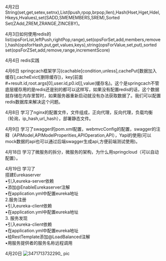 4月2日String(set,get,setex,setnx),List(lpush,rpop,brpop,llen),Hash(Hset,Hget,Hdel,Hkeys,Hvalues),set(SADD,SMEMEMBERS,SREM),Sorted Set(ZAdd,ZREM,ZRANGE,ZINCEBY)。       


4月3日如何使用redis的list(opsForList,leftPush,rightPop,range),set(opsForSet,add,members,remove),hash(opsforHash,put,get,values,keys),string(opsForValue,set,put),sorted set(opsForZSet,add,remove,range,incrementScore)     
 
4月4日 redis实践  

4月6日 springcach框架学习(cachable[condition,unless],cachePut[数据加入缓存],cacheEvict[删除缓存])，key[前面#+result.id,root.args[0],user.id,p0.id]],value(缓存名)。这个是springcach不管底层缓存用的是redis还是别的都可以这样写，如果没有配置redis的话，这个数据就存储在内存里暂时，如果服务器重新启动就没有办法获取数据了。我们可以配置redis数据库来解决这个问题。        

4月8日 学习了nginx的配置文件，文件组成，正向代理，反向代理，负载均衡（轮询，ip_hash,url_hash），部署静态文件。   

4月9日 学习了swagger的pom.xml配置，webmvcConfig的配置，swagger的注释（APIModel,APIModelProperities,APIOperation,API），Yapi的使用(可以mock数据的api也可以通过后端swagger生成api,方便前端测试使用)。        

4月18日 学习了微服务的拆分，微服务的架构，为什么用springcloud（可以自动配置）。      

4月19日 学习了       
搭建Eurekaserver       
•引入eureka-server依赖   
•添加@EnableEurekaserver注解   
•在application.yml中配置eureka地址   
2.服务注册   
•引入eureka-client依赖   
•在application.yml中配置eureka地址    
3. 服务发现   
•引入eureka-client依赖   
•在application.yml中配置eureka地址   
•给RestTemplate添加@LoadBalanced注解     
•用服务提供者的服务名称远程调用     

4月20日
![3471713732290_ pic](https://github.com/xkong-study/ood/assets/100473178/da57dbc9-a5be-461a-a623-d599d9a8cddd)
